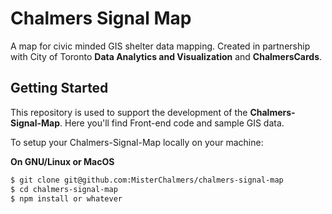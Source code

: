 # Chalmers Signal Map
A map for civic minded GIS shelter data mapping. Created in partnership with City of Toronto **Data Analytics and Visualization** and **ChalmersCards**.

## Getting Started

This repository is used to support the development of the **Chalmers-Signal-Map**. Here you'll find Front-end code and sample GIS data.

To setup your Chalmers-Signal-Map locally on your machine: 

**On GNU/Linux or MacOS**
```zsh
$ git clone git@github.com:MisterChalmers/chalmers-signal-map
$ cd chalmers-signal-map
$ npm install or whatever
```
